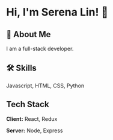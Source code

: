 
# Hi, I'm Serena Lin! 👋

  
## 🚀 About Me

I am a full-stack developer.
  
## 🛠 Skills
Javascript, HTML, CSS, Python

## Tech Stack

**Client:** React, Redux

**Server:** Node, Express
